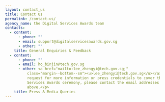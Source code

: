 ```yaml
---
layout: contact_us
title: Contact Us
permalink: /contact-us/
agency_name: the Digital Services Awards team
contacts:
  - content:
      - phone: ""
      - email: support@digitalservicesawards.gov.sg
      - other: ""
    title: General Enquiries & Feedback
  - content:
      - phone: ""
      - email: ho_binjin@tech.gov.sg
      - other: <a href="mailto:lee_zhengyi@tech.gov.sg;"
          class="margin--bottom--sm"><u>lee_zhengyi@tech.gov.sg</u></a><p>To
          request for more information or press credentials to cover the Digital
          Services Awards ceremony, please contact the email addresses
          above.</p>
    title: Press & Media Queries
---
```

